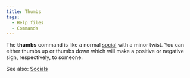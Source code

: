 ```yaml
---
title: Thumbs
tags:
  - Help files
  - Commands
---
```

The **thumbs** command is like a normal [social](socials "wikilink")
with a minor twist. You can either thumbs up <someone> or thumbs down
<someone> which will make a positive or negative sign, respectively, to
someone.

See also: [Socials](Socials "wikilink")
